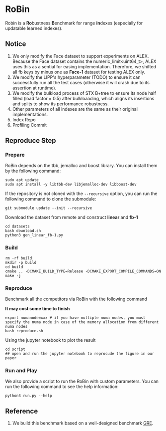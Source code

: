 # RoBin

Robin is a **Ro**bustness **B**enchmark for range **in**dexes (especially for updatable learned indexes).

## Notice

1. We only modify the Face dataset to support experiments on ALEX. Because the Face dataset contains the numeric_limit<uint64_t>, ALEX uses this as a sential for easing implementation. Therefore, we shifted all fb keys by minus one as **Face-1** dataset for testing ALEX only.
2. We modify the LIPP's hyperparameter (TODO) to ensure it can successfully run all the test cases (otherwise it will crash due to its assertion at runtime).
3. We modify the bulkload process of STX B+tree to ensure its node half filled (load factor = 0.5) after bulkloaading, which aligns its insertions and splits to show its performance robustness.
4. Other parameters of all indexes are the same as their original implementations.
5. Index Repo
6. Profiling Commit 

## Reproduce Step
### Prepare
RoBin depends on the tbb, jemalloc and boost library. You can install them by the following command:

```shell
sudo apt update
sudo apt install -y libtbb-dev libjemalloc-dev libboost-dev
```

If the repository is not cloned with the `--recursive` option, you can run the following command to clone the submodule:

```shell
git submodule update --init --recursive
```

Download the dataset from remote and construct **linear** and **fb-1**
```shell
cd datasets
bash download.sh
python3 gen_linear_fb-1.py
```

### Build
```shell
rm -rf build
mkdir -p build
cd build
cmake .. -DCMAKE_BUILD_TYPE=Release -DCMAKE_EXPORT_COMPILE_COMMANDS=ON
make -j
```

### Reproduce

Benchmark all the competitors via RoBin with the following command

**It may cost some time to finish**
```shell
export numanode=xxx # if you have multiple numa nodes, you must specify the numa node in case of the memory allocation from different numa nodes
bash reproduce.sh
```

Using the jupyter notebook to plot the result
```shell
cd script
## open and run the jupyter notebook to reprocude the figure in our paper
```

### Run and Play
We also provide a script to run the RoBin with custom parameters. You can run the following command to see the help information:

```shell
python3 run.py --help
```


## Reference

1. We build this benchmark based on a well-designed benchmark [GRE](<https://github.com/gre4index/GRE>).
